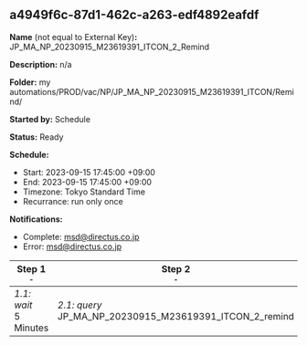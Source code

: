 ## a4949f6c-87d1-462c-a263-edf4892eafdf

**Name** (not equal to External Key)**:** JP_MA_NP_20230915_M23619391_ITCON_2_Remind

**Description:** n/a

**Folder:** my automations/PROD/vac/NP/JP_MA_NP_20230915_M23619391_ITCON/Remind/

**Started by:** Schedule

**Status:** Ready

**Schedule:**

* Start: 2023-09-15 17:45:00 +09:00
* End: 2023-09-15 17:45:00 +09:00
* Timezone: Tokyo Standard Time
* Recurrance: run only once

**Notifications:**

* Complete: msd@directus.co.jp
* Error: msd@directus.co.jp

| Step 1<br>_<small>-</small>_ | Step 2<br>_<small>-</small>_ | Step 3<br>_<small>-</small>_ |
| --- | --- | --- |
| _1.1: wait_<br>5 Minutes | _2.1: query_<br>JP_MA_NP_20230915_M23619391_ITCON_2_remind | _3.1: emailSend_<br>JP_MA_NP_20230915_M23619391_ITCON_2_remind |
